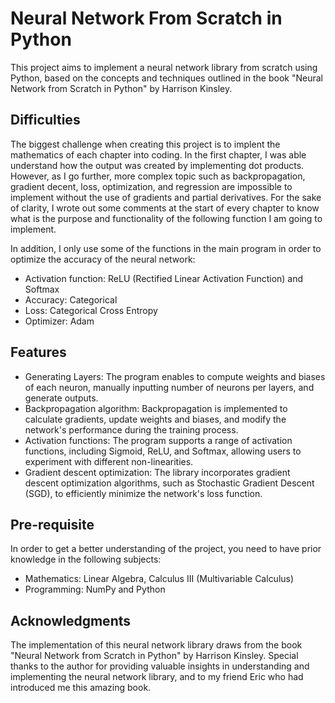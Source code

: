 # Neural Network From Scratch in Python
This project aims to implement a neural network library from scratch using Python, based on the concepts and techniques outlined in the book "Neural Network from Scratch in Python" by Harrison Kinsley. 

## Difficulties
The biggest challenge when creating this project is to implent the mathematics of each chapter into coding. In the first chapter, I was able understand how the output was created by implementing dot products. However, as I go further, more complex topic such as backpropagation, gradient decent, loss, optimization, and regression are impossible to implement without the use of gradients and partial derivatives. For the sake of clarity, I wrote out some comments at the start of every chapter to know what is the purpose and functionality of the following function I am going to implement. 

In addition, I only use some of the functions in the main program in order to optimize the accuracy of the neural network:
- Activation function: ReLU (Rectified Linear Activation Function) and Softmax
- Accuracy: Categorical 
- Loss: Categorical Cross Entropy
- Optimizer: Adam


## Features
- Generating Layers: The program enables to compute weights and biases of each neuron, manually inputting number of neurons per layers, and generate outputs.
- Backpropagation algorithm: Backpropagation is implemented to calculate gradients, update weights and biases, and modify the network's performance during the training process.
- Activation functions: The program supports a range of activation functions, including Sigmoid, ReLU, and Softmax, allowing users to experiment with different non-linearities.
- Gradient descent optimization: The library incorporates gradient descent optimization algorithms, such as Stochastic Gradient Descent (SGD), to efficiently minimize the network's loss function.


## Pre-requisite
In order to get a better understanding of the project, you need to have prior knowledge in the following subjects:
- Mathematics: Linear Algebra, Calculus III (Multivariable Calculus)
- Programming: NumPy and Python

## Acknowledgments
The implementation of this neural network library draws from the book "Neural Network from Scratch in Python" by Harrison Kinsley. Special thanks to the author for providing valuable insights in understanding and implementing the neural network library, and to my friend Eric who had introduced me this amazing book.
